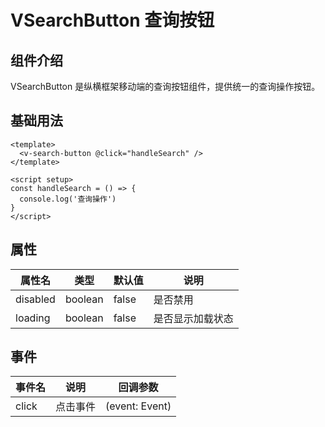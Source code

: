 # VSearchButton 查询按钮

## 组件介绍

VSearchButton 是纵横框架移动端的查询按钮组件，提供统一的查询操作按钮。

## 基础用法

```vue
<template>
  <v-search-button @click="handleSearch" />
</template>

<script setup>
const handleSearch = () => {
  console.log('查询操作')
}
</script>
```

## 属性

| 属性名 | 类型 | 默认值 | 说明 |
|--------|------|--------|------|
| disabled | boolean | false | 是否禁用 |
| loading | boolean | false | 是否显示加载状态 |

## 事件

| 事件名 | 说明 | 回调参数 |
|--------|------|----------|
| click | 点击事件 | (event: Event) |
